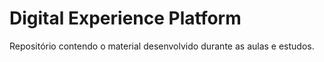 # Digital Experience Platform
Repositório contendo o material desenvolvido durante as aulas e estudos.